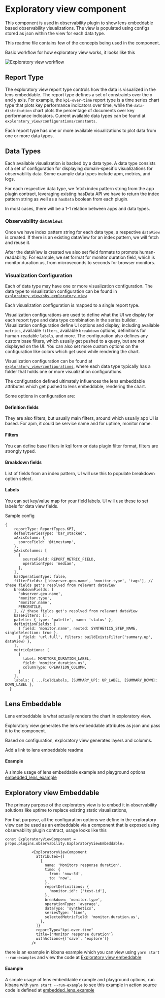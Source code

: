 # Exploratory view component

This component is used in observability plugin to show lens embeddable based observability visualizations. 
The view is populated using configs stored as json within the view for each data type.

This readme file contains few of the concepts being used in the component.

Basic workflow for how exploratory view works, it looks like this


![Exploratory view workflow](https://i.imgur.com/Kgyfd29.png)


## Report Type

The exploratory view report type controls how the data is visualized in the lens embeddable. The report type defines a set of constraints over the x and y axis. For example, the `kpi-over-time` report type is a time series chart type that plots key performance indicators over time, while the `data-distribution` chart plots the percentage of documents over key performance indicators. Current available data types can be found at `exploratory_view/configurations/constants`.

Each report type has one or more available visualizations to plot data from one or more data types. 

## Data Types

Each available visualization is backed by a data type. A data type consists of a set of configuration for displaying domain-specific visualizations for observability data. Some example data types include apm, metrics, and logs.

For each respective data type, we fetch index pattern string from the app plugin contract, leveraging existing hasData API we have to return the index pattern string as well as a `hasData` boolean from each plugin.

In most cases, there will be a 1-1 relation between apps and data types.

### Observability `dataViews`

Once we have index pattern string for each data type, a respective `dataView` is created. If there is an existing dataView for an index pattern, we will fetch and reuse it.

After the dataView is created we also set field formats to promote human-readability. For example, we set format for monitor duration field, which is monitor.duration.us, from microseconds to seconds for browser monitors.

### Visualization Configuration

Each of data type may have one or more visualization configuration. The data type to visualization configuration can be found in [`exploratory_view/obs_exploratory_view`](https://github.com/elastic/kibana/blob/main/x-pack/plugins/observability/public/components/shared/exploratory_view/obsv_exploratory_view.tsx#L86)

Each visualization configuration is mapped to a single report type.

Visualization configurations are used to define what the UI we display for each report type and data type combination in the series builder. 
Visualization configuration define UI options and display, including available `metrics`, available `filters`, available `breakdown` options, definitions for human-readable `labels`, and more.
The configuration also defines any custom base filters, which usually get pushed to a query, but are not displayed on the UI. You can also set more custom options on the configuration like colors which get used while rendering the chart.

Visualization configuration can be found at [`exploratory_view/configurations`](https://github.com/elastic/kibana/tree/main/x-pack/plugins/observability/public/components/shared/exploratory_view/configurations), where each data type typically has a folder that holds one or more visualization configurations. 

The configuration defined ultimately influences the lens embeddable attributes which get pushed to lens embeddable, rendering the chart.

Some options in configuration are:

#### Definition fields
They are also filters, but usually main filters, around which usually app UI is based.
For apm, it could be service name and for uptime, monitor name.

#### Filters
You can define base filters in kql form or data plugin filter format, filters are strongly typed.

#### Breakdown fields
List of fields from an index pattern, UI will use this to populate breakdown option select.

#### Labels
You can set key/value map for your field labels. UI will use these to set labels for data view fields.

Sample config
```
{
    reportType: ReportTypes.KPI,
    defaultSeriesType: 'bar_stacked',
    xAxisColumn: {
      sourceField: '@timestamp',
    },
    yAxisColumns: [
      {
        sourceField: REPORT_METRIC_FIELD,
        operationType: 'median',
      },
    ],
    hasOperationType: false,
    filterFields: ['observer.geo.name', 'monitor.type', 'tags'], // these fields get's resolved from relevant dataView
    breakdownFields: [
      'observer.geo.name',
      'monitor.type',
      'monitor.name',
      PERCENTILE,
    ], // these fields get's resolved from relevant dataView
    baseFilters: [],
    palette: { type: 'palette', name: 'status' },
    definitionFields: [
      { field: 'monitor.name', nested: SYNTHETICS_STEP_NAME, singleSelection: true },
      { field: 'url.full', filters: buildExistsFilter('summary.up', dataView) },
    ],
    metricOptions: [
      {
        label: MONITORS_DURATION_LABEL,
        field: 'monitor.duration.us',
        columnType: OPERATION_COLUMN,
      }
    ],
    labels: { ...FieldLabels, [SUMMARY_UP]: UP_LABEL, [SUMMARY_DOWN]: DOWN_LABEL },
  }
```



## Lens Embeddable

Lens embeddable is what actually renders the chart in exploratory view.

Exploratory view generates the lens embeddable attributes as json and pass it to the component.

Based on configuration, exploratory view generates layers and columns.

Add a link to lens embeddable readme

#### Example
A simple usage of lens embeddable example and playground options
[embedded_lens_example](../../../../../../examples/embedded_lens_example)

## Exploratory view Embeddable

The primary purpose of the exploratory view is to embed it in observability solutions like uptime to replace
existing static visualizations,

For that purpose, all the configuration options we define in the exploratory view can be used as an embeddable
via a component that is exposed using observability plugin contract,
usage looks like this

`const ExploratoryViewComponent = props.plugins.observability.ExploratoryViewEmbeddable;
`

```            
            <ExploratoryViewComponent
              attributes={[
                {
                  name: 'Monitors response duration',
                  time: {
                    from: 'now-5d',
                    to: 'now',
                  },
                  reportDefinitions: {
                    'monitor.id': ['test-id'],
                  },
                  breakdown: 'monitor.type',
                  operationType: 'average',
                  dataType: 'synthetics',
                  seriesType: 'line',
                  selectedMetricField: 'monitor.duration.us',
                },
              ]}
              reportType="kpi-over-time"
              title={'Monitor response duration'}
              withActions={['save', 'explore']}
            />
```

there is an example in kibana example which you can view using
`yarn start --run-examples` and view the code at [Exploratory view embeddable](../../../../../../examples/exploratory_view_example)

#### Example
A simple usage of lens embeddable example and playground options, run kibana with
`yarn start --run-example` to see this example in action
source code is defined at [embedded_lens_example](../../../../../../examples/embedded_lens_example)